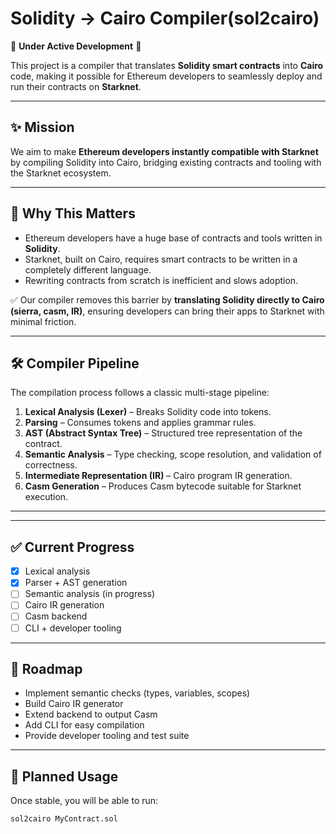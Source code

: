 # Solidity → Cairo Compiler(sol2cairo)

🚧 **Under Active Development** 🚧

This project is a compiler that translates **Solidity smart contracts** into **Cairo** code, making it possible for Ethereum developers to seamlessly deploy and run their contracts on **Starknet**.

---

## ✨ Mission

We aim to make **Ethereum developers instantly compatible with Starknet** by compiling Solidity into Cairo, bridging existing contracts and tooling with the Starknet ecosystem.

---

## 📌 Why This Matters

- Ethereum developers have a huge base of contracts and tools written in **Solidity**.
- Starknet, built on Cairo, requires smart contracts to be written in a completely different language.
- Rewriting contracts from scratch is inefficient and slows adoption.

✅ Our compiler removes this barrier by **translating Solidity directly to Cairo (sierra, casm, IR)**, ensuring developers can bring their apps to Starknet with minimal friction.

---

## 🛠️ Compiler Pipeline

The compilation process follows a classic multi-stage pipeline:

1. **Lexical Analysis (Lexer)** – Breaks Solidity code into tokens.
2. **Parsing** – Consumes tokens and applies grammar rules.
3. **AST (Abstract Syntax Tree)** – Structured tree representation of the contract.
4. **Semantic Analysis** – Type checking, scope resolution, and validation of correctness.
5. **Intermediate Representation (IR)** – Cairo program IR generation.
6. **Casm Generation** – Produces Casm bytecode suitable for Starknet execution.

---

---

## ✅ Current Progress

- [x] Lexical analysis
- [x] Parser + AST generation
- [ ] Semantic analysis (in progress)
- [ ] Cairo IR generation
- [ ] Casm backend
- [ ] CLI + developer tooling

---

## 🔮 Roadmap

- Implement semantic checks (types, variables, scopes)
- Build Cairo IR generator
- Extend backend to output Casm
- Add CLI for easy compilation
- Provide developer tooling and test suite

---

## 📖 Planned Usage

Once stable, you will be able to run:

```bash
sol2cairo MyContract.sol

```
